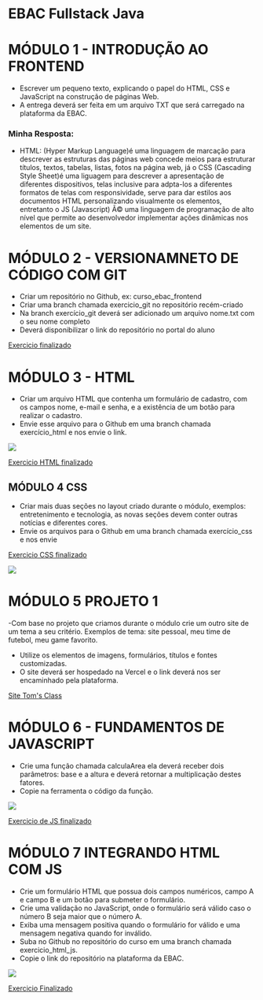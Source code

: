 # EBAC Fullstack Java

# MÓDULO 1 - INTRODUÇÃO AO FRONTEND

- Escrever um pequeno texto, explicando o papel do HTML, CSS e JavaScript na construção de páginas Web.
- A entrega deverá ser feita em um arquivo TXT que será carregado na plataforma da EBAC.

### Minha Resposta:
- HTML: (Hyper Markup Language)é uma linguagem de marcação para descrever as estruturas das páginas web concede meios para estruturar títulos, textos, tabelas, listas, fotos na página web, já o CSS (Cascading Style Sheet)é uma liguagem para descrever a apresentação de diferentes dispositivos, telas inclusive para adpta-los a diferentes formatos de telas com responsividade, serve para dar estilos aos documentos HTML personalizando visualmente os elementos, entretanto o JS (Javascript) Ã© uma linguagem de programação de alto nível que permite ao desenvolvedor implementar ações dinâmicas nos elementos de um site.

# MÓDULO 2 - VERSIONAMNETO DE CÓDIGO COM GIT

- Criar um repositório no Github, ex: curso_ebac_frontend
- Criar uma branch chamada exercicio_git no repositório recém-criado
- Na branch exercício_git deverá ser adicionado um arquivo nome.txt com o seu nome completo
- Deverá disponibilizar o link do repositório no portal do aluno	

<a href="https://github.com/vivianezzt/FullStack_java/blob/exercicio_git/nome.txt">Exercicio finalizado</a>

# MÓDULO 3 - HTML

- Criar um arquivo HTML que contenha um formulário de cadastro, com os campos nome, e-mail e senha, e a existência de um botão para realizar o cadastro.
- Envie esse arquivo para o Github em uma branch chamada exercício_html e nos envie o link.

<img src="https://raw.githubusercontent.com/vivianezzt/FullStack_java/exercicio_html/lading-page/componentes/img/lading.png">

<a href="https://github.com/vivianezzt/FullStack_java/tree/exercicio_html">Exercicio HTML finalizado</a>

## MÓDULO 4 CSS

- Criar mais duas seções no layout criado
durante o módulo, exemplos: entretenimento e tecnologia, as novas seções devem conter outras notícias e diferentes cores.
-  Envie os arquivos para o Github em uma
branch chamada exercício_css e nos envie

<a href="https://github.com/vivianezzt/FullStack_java/tree/exercicio_css/exercicio_css">Exercicio CSS finalizado</a>

<img src="https://raw.githubusercontent.com/vivianezzt/FullStack_java/exercicio_css/exercicio_css/img/exercicio_css.png">

# MÓDULO 5 PROJETO 1 

-Com base no projeto que criamos durante o módulo crie um outro site de um tema a seu critério. Exemplos de tema: site pessoal,
meu time de futebol, meu game favorito.
- Utilize os elementos de imagens, formulários, títulos e fontes customizadas.
- O site deverá ser hospedado na Vercel e o link deverá nos ser encaminhado pela plataforma.

<a href="https://modulo-5-projeto-1-ebac.vercel.app/">Site Tom's Class</a>

# MÓDULO 6 - FUNDAMENTOS DE JAVASCRIPT 

- Crie uma função chamada calculaArea ela deverá receber dois parâmetros: base e a altura e deverá retornar a multiplicação
destes fatores.
- Copie na ferramenta o código da função.

<img src="https://raw.githubusercontent.com/vivianezzt/FullStack_java/exercicio_css/fundamentos_js/code-JS.png">

<a href="https://raw.githubusercontent.com/vivianezzt/FullStack_java/exercicio_css/fundamentos_js/code-JS.png">Exercicio de JS finalizado</a>

# MÓDULO 7 INTEGRANDO HTML COM JS

- Crie um formulário HTML que possua dois campos numéricos, campo A e campo B e um botão para submeter o formulário.
-  Crie uma validação no JavaScript, onde o formulário será válido caso o número B seja maior que o número A.
- Exiba uma mensagem positiva quando o formulário for válido e uma mensagem negativa quando for inválido.
- Suba no Github no repositório do curso em uma branch chamada exercicio_html_js.
- Copie o link do repositório na plataforma da EBAC.

<img src="https://raw.githubusercontent.com/vivianezzt/FullStack_java/exercicio_html_js/integrando_html_js/img/validacao.png">

<a href="https://github.com/vivianezzt/FullStack_java/tree/exercicio_html_js/integrando_html_js">Exercicio Finalizado</a>
